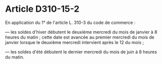 # Article D310-15-2

En application du 1° de l'article L. 310-3 du code de commerce :

― les soldes d'hiver débutent le deuxième mercredi du mois de janvier à 8 heures du matin ; cette date est avancée au premier mercredi du mois de janvier lorsque le deuxième mercredi intervient après le 12 du mois ;

― les soldes d'été débutent le dernier mercredi du mois de juin à 8 heures du matin.
